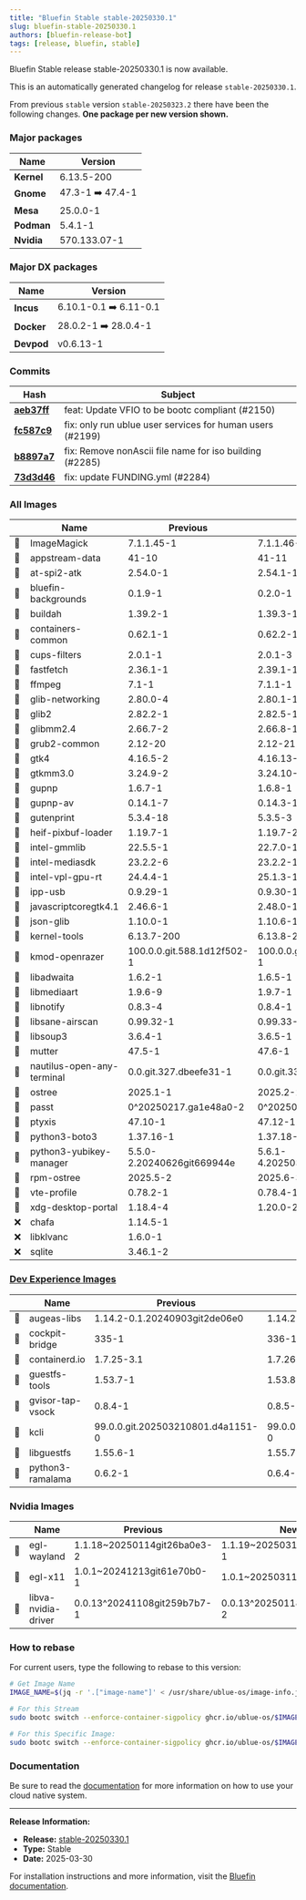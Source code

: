```yaml
---
title: "Bluefin Stable stable-20250330.1"
slug: bluefin-stable-20250330.1
authors: [bluefin-release-bot]
tags: [release, bluefin, stable]
---
```


Bluefin Stable release stable-20250330.1 is now available.

<!--truncate-->

This is an automatically generated changelog for release `stable-20250330.1`.

From previous `stable` version `stable-20250323.2` there have been the following changes. **One package per new version shown.**

### Major packages
| Name | Version |
| --- | --- |
| **Kernel** | 6.13.5-200 |
| **Gnome** | 47.3-1 ➡️ 47.4-1 |
| **Mesa** | 25.0.0-1 |
| **Podman** | 5.4.1-1 |
| **Nvidia** | 570.133.07-1 |

### Major DX packages
| Name | Version |
| --- | --- |
| **Incus** | 6.10.1-0.1 ➡️ 6.11-0.1 |
| **Docker** | 28.0.2-1 ➡️ 28.0.4-1 |
| **Devpod** | v0.6.13-1 |

### Commits
| Hash | Subject |
| --- | --- |
| **[aeb37ff](https://github.com/ublue-os/bluefin/commit/aeb37ff00243056e1d683e3fbda0e6881ff7ff0f)** | feat: Update VFIO to be bootc compliant (#2150) |
| **[fc587c9](https://github.com/ublue-os/bluefin/commit/fc587c959a1bb7273ff31933c7c11a5e19696073)** | fix: only run ublue user services for human users (#2199) |
| **[b8897a7](https://github.com/ublue-os/bluefin/commit/b8897a7514e4778df3a120405c5117d323648e29)** | fix: Remove nonAscii file name for iso building (#2285) |
| **[73d3d46](https://github.com/ublue-os/bluefin/commit/73d3d4655d6bb96b9a674f0838855e777eb56b7e)** | fix: update FUNDING.yml (#2284) |

### All Images
| | Name | Previous | New |
| --- | --- | --- | --- |
| 🔄 | ImageMagick | 7.1.1.45-1 | 7.1.1.46-1 |
| 🔄 | appstream-data | 41-10 | 41-11 |
| 🔄 | at-spi2-atk | 2.54.0-1 | 2.54.1-1 |
| 🔄 | bluefin-backgrounds | 0.1.9-1 | 0.2.0-1 |
| 🔄 | buildah | 1.39.2-1 | 1.39.3-1 |
| 🔄 | containers-common | 0.62.1-1 | 0.62.2-1 |
| 🔄 | cups-filters | 2.0.1-1 | 2.0.1-3 |
| 🔄 | fastfetch | 2.36.1-1 | 2.39.1-1 |
| 🔄 | ffmpeg | 7.1-1 | 7.1.1-1 |
| 🔄 | glib-networking | 2.80.0-4 | 2.80.1-1 |
| 🔄 | glib2 | 2.82.2-1 | 2.82.5-1 |
| 🔄 | glibmm2.4 | 2.66.7-2 | 2.66.8-1 |
| 🔄 | grub2-common | 2.12-20 | 2.12-21 |
| 🔄 | gtk4 | 4.16.5-2 | 4.16.13-1 |
| 🔄 | gtkmm3.0 | 3.24.9-2 | 3.24.10-1 |
| 🔄 | gupnp | 1.6.7-1 | 1.6.8-1 |
| 🔄 | gupnp-av | 0.14.1-7 | 0.14.3-1 |
| 🔄 | gutenprint | 5.3.4-18 | 5.3.5-3 |
| 🔄 | heif-pixbuf-loader | 1.19.7-1 | 1.19.7-2 |
| 🔄 | intel-gmmlib | 22.5.5-1 | 22.7.0-1 |
| 🔄 | intel-mediasdk | 23.2.2-6 | 23.2.2-1 |
| 🔄 | intel-vpl-gpu-rt | 24.4.4-1 | 25.1.3-1 |
| 🔄 | ipp-usb | 0.9.29-1 | 0.9.30-1 |
| 🔄 | javascriptcoregtk4.1 | 2.46.6-1 | 2.48.0-1 |
| 🔄 | json-glib | 1.10.0-1 | 1.10.6-1 |
| 🔄 | kernel-tools | 6.13.7-200 | 6.13.8-200 |
| 🔄 | kmod-openrazer | 100.0.0.git.588.1d12f502-1 | 100.0.0.git.612.bd283360-1 |
| 🔄 | libadwaita | 1.6.2-1 | 1.6.5-1 |
| 🔄 | libmediaart | 1.9.6-9 | 1.9.7-1 |
| 🔄 | libnotify | 0.8.3-4 | 0.8.4-1 |
| 🔄 | libsane-airscan | 0.99.32-1 | 0.99.33-1 |
| 🔄 | libsoup3 | 3.6.4-1 | 3.6.5-1 |
| 🔄 | mutter | 47.5-1 | 47.6-1 |
| 🔄 | nautilus-open-any-terminal | 0.0.git.327.dbeefe31-1 | 0.0.git.336.12470a65-1 |
| 🔄 | ostree | 2025.1-1 | 2025.2-2 |
| 🔄 | passt | 0^20250217.ga1e48a0-2 | 0^20250320.g32f6212-2 |
| 🔄 | ptyxis | 47.10-1 | 47.12-1 |
| 🔄 | python3-boto3 | 1.37.16-1 | 1.37.18-1 |
| 🔄 | python3-yubikey-manager | 5.5.0-2.20240626git669944e | 5.6.1-4.20250318gitd4e3188 |
| 🔄 | rpm-ostree | 2025.5-2 | 2025.6-3 |
| 🔄 | vte-profile | 0.78.2-1 | 0.78.4-1 |
| 🔄 | xdg-desktop-portal | 1.18.4-4 | 1.20.0-2 |
| ❌ | chafa | 1.14.5-1 | |
| ❌ | libklvanc | 1.6.0-1 | |
| ❌ | sqlite | 3.46.1-2 | |

### [Dev Experience Images](https://docs.projectbluefin.io/bluefin-dx)
| | Name | Previous | New |
| --- | --- | --- | --- |
| 🔄 | augeas-libs | 1.14.2-0.1.20240903git2de06e0 | 1.14.2-0.4.20250324git4dffa3d |
| 🔄 | cockpit-bridge | 335-1 | 336-1 |
| 🔄 | containerd.io | 1.7.25-3.1 | 1.7.26-3.1 |
| 🔄 | guestfs-tools | 1.53.7-1 | 1.53.8-1 |
| 🔄 | gvisor-tap-vsock | 0.8.4-1 | 0.8.5-1 |
| 🔄 | kcli | 99.0.0.git.202503210801.d4a1151-0 | 99.0.0.git.202503262007.63d3481-0 |
| 🔄 | libguestfs | 1.55.6-1 | 1.55.7-1 |
| 🔄 | python3-ramalama | 0.6.2-1 | 0.6.4-1 |

### Nvidia Images
| | Name | Previous | New |
| --- | --- | --- | --- |
| 🔄 | egl-wayland | 1.1.18~20250114git26ba0e3-2 | 1.1.19~20250313gitf1fd514-1 |
| 🔄 | egl-x11 | 1.0.1~20241213git61e70b0-1 | 1.0.1~20250311gitb403f3a-3 |
| 🔄 | libva-nvidia-driver | 0.0.13^20241108git259b7b7-1 | 0.0.13^20250118gitc519e97-2 |



### How to rebase
For current users, type the following to rebase to this version:
```bash
# Get Image Name
IMAGE_NAME=$(jq -r '.["image-name"]' < /usr/share/ublue-os/image-info.json)

# For this Stream
sudo bootc switch --enforce-container-sigpolicy ghcr.io/ublue-os/$IMAGE_NAME:stable

# For this Specific Image:
sudo bootc switch --enforce-container-sigpolicy ghcr.io/ublue-os/$IMAGE_NAME:stable-20250330.1
```

### Documentation
Be sure to read the [documentation](https://docs.projectbluefin.io/) for more information
on how to use your cloud native system.

---

**Release Information:**
- **Release:** [stable-20250330.1](https://github.com/ublue-os/bluefin/releases/tag/stable-20250330.1)
- **Type:** Stable
- **Date:** 2025-03-30

For installation instructions and more information, visit the [Bluefin documentation](https://docs.projectbluefin.io/).
